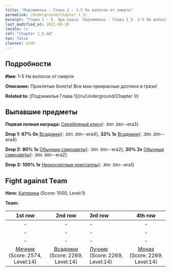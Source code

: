 ```yaml
---
title: "Подземелье - Глава 1 - 1-5 На волосок от смерти"
permalink: /Underground/Chapter 1_5/
excerpt: "Глава 1 - 5. Эра хаоса  Подземелье - Глава 1_5. 1-5 На волосок от смерти"
last_modified_at: 2021-05-28
locale: ru
ref: "Chapter 1_5.md"
toc: false
classes: wide
---
```


## Подробности

 **Имя:** 1-5 На волосок от смерти

 **Описание:** Проклятые болота! Все мои прекрасные доспехи в грязи!

 **Related to:** [Подземелье Глава 1](/ru/Underground/Chapter 1/)

## Выпавшие предметы

 **Первая полная награда:** [Серебряный ключ](/ItemsRU/con_693/){: .btn .btn--era3}

 **Drop 1:** **67% 0x** [Всадники](/ItemsRU/unt_195/){: .btn .btn--era4}, **33% 1x** [Всадники](/ItemsRU/unt_195/){: .btn .btn--era4}

 **Drop 2:** **80% 1x** [Обычные самоцветы](/ItemsRU/mat_10/){: .btn .btn--era2}, **20% 2x** [Обычные самоцветы](/ItemsRU/mat_10/){: .btn .btn--era2}

 **Drop 3:** **100% 1x** [Низкосортные кристаллы](/ItemsRU/mat_5/){: .btn .btn--era1}


## Fight against Team
 **Hero:** [Катерина](/ru/heroes/Catherine/) (Score: 1000, Level:1)

 **Team:**


  | 1st row | 2nd row | 3rd row | 4th row |
  |:----:|:----:|:----|:----:|
  | - | - | - | - |
  | - | - | - | - |
  | - | - | - | - |
  | [Мечник](/ru/units/Swordsman/) (Score: 2574, Level:14)  | [Всадники](/ru/units/Cavalier/) (Score: 2269, Level:14)  | [Лучник](/ru/units/Marksman/) (Score: 2269, Level:14)  | [Монах](/ru/units/Monk/) (Score: 2269, Level:14)  |


